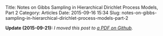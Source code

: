Title: Notes on Gibbs Sampling in Hierarchical Dirichlet Process Models, Part 2
Category: Articles
Date: 2015-09-16 15:34
Slug: notes-on-gibbs-sampling-in-hierarchical-dirichlet-process-models-part-2

__Update (2015-09-21):__ _I moved this post to [a PDF on Github](https://github.com/tdhopper/notes-on-dirichlet-processes/blob/master/2015-09-21-hdp-lda-gibbs-sampler.pdf)._